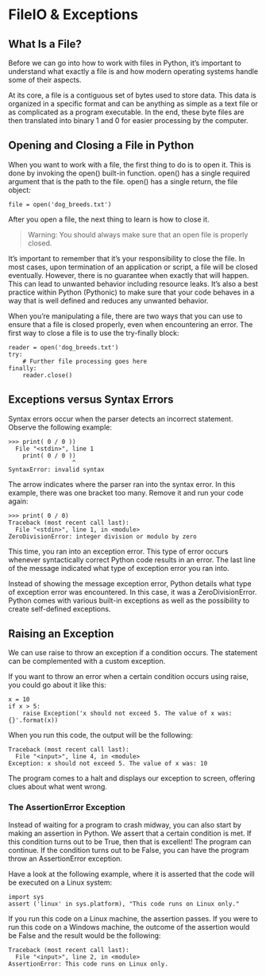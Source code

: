 # FileIO & Exceptions

## What Is a File?
Before we can go into how to work with files in Python, it’s important to understand what exactly a file is and how modern operating systems handle some of their aspects.

At its core, a file is a contiguous set of bytes used to store data. This data is organized in a specific format and can be anything as simple as a text file or as complicated as a program executable. In the end, these byte files are then translated into binary 1 and 0 for easier processing by the computer.

## Opening and Closing a File in Python
When you want to work with a file, the first thing to do is to open it. This is done by invoking the open() built-in function. open() has a single required argument that is the path to the file. open() has a single return, the file object:

```
file = open('dog_breeds.txt')
```
After you open a file, the next thing to learn is how to close it.
> Warning: You should always make sure that an open file is properly closed.

It’s important to remember that it’s your responsibility to close the file. In most cases, upon termination of an application or script, a file will be closed eventually. However, there is no guarantee when exactly that will happen. This can lead to unwanted behavior including resource leaks. It’s also a best practice within Python (Pythonic) to make sure that your code behaves in a way that is well defined and reduces any unwanted behavior.

When you’re manipulating a file, there are two ways that you can use to ensure that a file is closed properly, even when encountering an error. The first way to close a file is to use the try-finally block:

```
reader = open('dog_breeds.txt')
try:
    # Further file processing goes here
finally:
    reader.close()
```
## Exceptions versus Syntax Errors
Syntax errors occur when the parser detects an incorrect statement. Observe the following example:
```
>>> print( 0 / 0 ))
  File "<stdin>", line 1
    print( 0 / 0 ))
                  ^
SyntaxError: invalid syntax
```
The arrow indicates where the parser ran into the syntax error. In this example, there was one bracket too many. Remove it and run your code again:
```
>>> print( 0 / 0)
Traceback (most recent call last):
  File "<stdin>", line 1, in <module>
ZeroDivisionError: integer division or modulo by zero
```
This time, you ran into an exception error. This type of error occurs whenever syntactically correct Python code results in an error. The last line of the message indicated what type of exception error you ran into.

Instead of showing the message exception error, Python details what type of exception error was encountered. In this case, it was a ZeroDivisionError. Python comes with various built-in exceptions as well as the possibility to create self-defined exceptions.


## Raising an Exception
We can use raise to throw an exception if a condition occurs. The statement can be complemented with a custom exception.

If you want to throw an error when a certain condition occurs using raise, you could go about it like this:
```
x = 10
if x > 5:
    raise Exception('x should not exceed 5. The value of x was: {}'.format(x))
```
When you run this code, the output will be the following:
```
Traceback (most recent call last):
  File "<input>", line 4, in <module>
Exception: x should not exceed 5. The value of x was: 10
```
The program comes to a halt and displays our exception to screen, offering clues about what went wrong.

### The AssertionError Exception
Instead of waiting for a program to crash midway, you can also start by making an assertion in Python. We assert that a certain condition is met. If this condition turns out to be True, then that is excellent! The program can continue. If the condition turns out to be False, you can have the program throw an AssertionError exception.

Have a look at the following example, where it is asserted that the code will be executed on a Linux system:
```
import sys
assert ('linux' in sys.platform), "This code runs on Linux only."
```
If you run this code on a Linux machine, the assertion passes. If you were to run this code on a Windows machine, the outcome of the assertion would be False and the result would be the following:
```
Traceback (most recent call last):
  File "<input>", line 2, in <module>
AssertionError: This code runs on Linux only.
```
